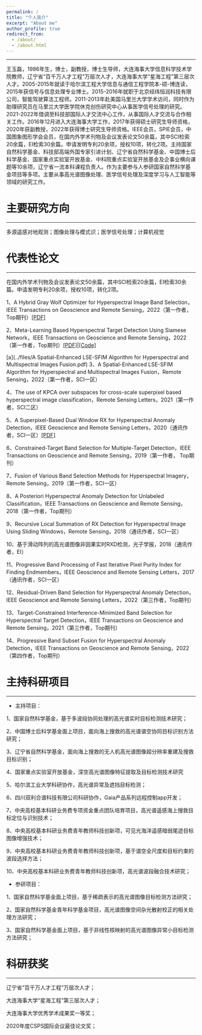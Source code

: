 ```yaml
---
permalink: /
title: "个人简介"
excerpt: "About me"
author_profile: true
redirect_from: 
  - /about/
  - /about.html
---
```

***
王玉磊，1986年生，博士，副教授，博士生导师，大连海事大学信息科学技术学院教师，辽宁省“百千万人才工程”万层次人才，大连海事大学“星海工程”第三层次人才。2005-2015年就读于哈尔滨工程大学信息与通信工程学院本-硕-博连读，2015年获信号与信息处理专业博士。2015-2016年就职于北京经纬恒润科技有限公司，智能驾驶算法工程师。2011-2013年赴美国马里兰大学学术访问，同时作为助理研究员在马里兰大学医学院休克创伤研究中心从事医学信号处理的研究。2021-2022年借调至科技部国际人才交流中心工作，从事国际人才交流与合作相关工作。2016年12月进入大连海事大学工作，2017年获得硕士研究生导师资格，2020年获副教授，2022年获得博士研究生导师资格。IEEE会员，SPIE会员，中国图象图形学会会员，在国内外学术刊物及会议发表论文50余篇，其中SCI检索20余篇，EI检索30余篇。申请发明专利20余项，授权10项，转化2项。主持国家自然科学基金、科技部高端外国专家引进计划、辽宁省自然科学基金、中国博士后科学基金、国家重点实验室开放基金、中科院重点实验室开放基金及企事业横向课题等10余项，辽宁省一流本科课程负责人。作为主要参与人参研国家自然科学基金项目等多项。主要从事高光谱图像处理、医学信号处理及深度学习与人工智能等领域的研究工作。

主要研究方向
======

***

多源遥感对地观测；图像处理与模式识；医学信号处理；计算机视觉

代表性论文
======

***

在国内外学术刊物及会议发表论文50余篇，其中SCI检索20余篇，EI检索30余篇。申请发明专利20余项，授权10项，转化2项。

1、A Hybrid Gray Wolf Optimizer for Hyperspectral Image Band Selection，IEEE Transactions on Geoscience and Remote Sensing，2022（第一作者，Top期刊）[[PDF]](../files/A_Hybrid_Gray_Wolf_Optimizer_for_Hyperspectral_Image_Band_Selection.pdf)

2、Meta-Learning Based Hyperspectral Target Detection Using Siamese Network，IEEE Transactions on Geoscience and Remote Sensing，2022（第一作者，Top期刊）[[PDF]](../files/Meta-Learning_Based_Hyperspectral_Target_Detection_Using_Siamese_Network.pdf)|[[Code]](https://github.com/YuleiWang1/MLSN)


[a](../files/A Spatial-Enhanced LSE-SFIM Algorithm for Hyperspectral and Multispectral Images Fusion.pdf)
3、A Spatial-Enhanced LSE-SFIM Algorithm for Hyperspectral and Multispectral Images Fusion，Remote Sensing，2022（第一作者，SCI一区） 

4、The use of KPCA over subspaces for cross-scale superpixel based hyperspectral image classification，Remote Sensing Letters，2021（第一作者，SCI二区）

5、A Superpixel-Based Dual Window RX for Hyperspectral Anomaly Detection，IEEE Geoscience and Remote Sensing Letters，2020（通讯作者，SCI一区）[[PDF]](../files/A_Superpixel-Based_Dual_Window_RX_for_Hyperspectral_Anomaly_Detection.pdf)

6、Constrained-Target Band Selection for Multiple-Target Detection，IEEE Transactions on Geoscience and Remote Sensing，2019（第一作者， Top期刊）

7、Fusion of Various Band Selection Methods for Hyperspectral Imagery，Remote Sensing，2019（第一作者，SCI一区）

8、A Posteriori Hyperspectral Anomaly Detection for Unlabeled Classification，IEEE Transactions on Geoscience and Remote Sensing，2018（第一作者，Top期刊）

9、Recursive Local Summation of RX Detection for Hyperspectral Image Using Sliding Windows，Remote Sensing，2018（通讯作者，SCI一区）

10、基于滑动阵列的高光谱图像非因果实时RXD检测，光子学报，2018（通讯作者，EI）

11、Progressive Band Processing of Fast Iterative Pixel Purity Index for Finding Endmembers，IEEE Geoscience and Remote Sensing Letters，2017（通讯作者，SCI一区）

12、Residual-Driven Band Selection for Hyperspectral Anomaly Detection，IEEE Geoscience and Remote Sensing Letters，2022（第三作者，Top期刊）

13、Target-Constrained Interference-Minimized Band Selection for Hyperspectral Target Detection，IEEE Transactions on Geoscience and Remote Sensing，2021（第三作者，Top期刊）

14、Progressive Band Subset Fusion for Hyperspectral Anomaly Detection，IEEE Transactions on Geoscience and Remote Sensing，2022（第四作者，Top期刊）


主持科研项目
======

***

* 主持项目：

1、国家自然科学基金，基于多波段协同处理的高光谱实时目标检测技术研究；

2、中国博士后科学基金面上项目，面向海上搜救的高光谱谱空协同目标识别方法研究；

3、辽宁省自然科学基金，面向海上搜救的无人机高光谱图像超分辨率重建及搜救目标识别；

4、国家重点实验室开放基金，深空高光谱图像特征提取及目标检测技术研究

5、哈尔滨工业大学科研协作，高光谱异常及遮挡目标检测；

6、四川双利合谱科技有限公司科研协作，Gaia产品系列远程控制app开发；

7、中央高校基本科研业务费专项资金重点团队培育项目，高光谱遥感海上搜救目标定位与识别技术；

8、中央高校基本科研业务费青年教师科技创新项，可见光海洋遥感暗弱尾迹目标图像增强技术；

9、中央高校基本科研业务费青年教师科技创新项，基于谱空全尺度和目标约束的波段选择方法；

10、中央高校基本科研业务费青年教师科技创新项，高光谱波段融合技术研究；


* 参研项目：

1、国家自然科学基金面上项目，基于稀疏表示的高光谱图像目标检测方法研究；

2、国家自然科学基金青年科学基金项目，高光谱图像空间杂光散射校正的相关处理方法研究；

3、国家自然科学基金面上项目，基于非线性核映射的高光谱图像异常小目标检测方法研究；


科研获奖
======

***

辽宁省“百千万人才工程”万层次人才；

大连海事大学“星海工程”第三层次人才；

大连海事大学优秀学术成果奖一等奖；

2020年度CSPS国际会议最佳论文奖；
